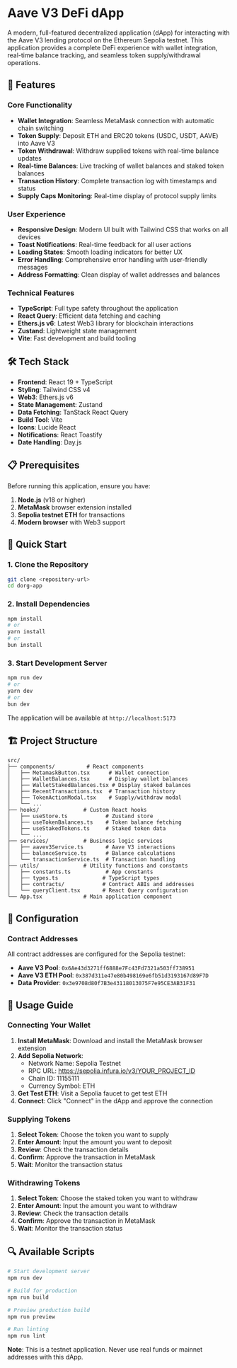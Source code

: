 # Aave V3 DeFi dApp

A modern, full-featured decentralized application (dApp) for interacting with the Aave V3 lending protocol on the Ethereum Sepolia testnet. This application provides a complete DeFi experience with wallet integration, real-time balance tracking, and seamless token supply/withdrawal operations.

## 🚀 Features

### Core Functionality
- **Wallet Integration**: Seamless MetaMask connection with automatic chain switching
- **Token Supply**: Deposit ETH and ERC20 tokens (USDC, USDT, AAVE) into Aave V3
- **Token Withdrawal**: Withdraw supplied tokens with real-time balance updates
- **Real-time Balances**: Live tracking of wallet balances and staked token balances
- **Transaction History**: Complete transaction log with timestamps and status
- **Supply Caps Monitoring**: Real-time display of protocol supply limits

### User Experience
- **Responsive Design**: Modern UI built with Tailwind CSS that works on all devices
- **Toast Notifications**: Real-time feedback for all user actions
- **Loading States**: Smooth loading indicators for better UX
- **Error Handling**: Comprehensive error handling with user-friendly messages
- **Address Formatting**: Clean display of wallet addresses and balances

### Technical Features
- **TypeScript**: Full type safety throughout the application
- **React Query**: Efficient data fetching and caching
- **Ethers.js v6**: Latest Web3 library for blockchain interactions
- **Zustand**: Lightweight state management
- **Vite**: Fast development and build tooling

## 🛠️ Tech Stack

- **Frontend**: React 19 + TypeScript
- **Styling**: Tailwind CSS v4
- **Web3**: Ethers.js v6
- **State Management**: Zustand
- **Data Fetching**: TanStack React Query
- **Build Tool**: Vite
- **Icons**: Lucide React
- **Notifications**: React Toastify
- **Date Handling**: Day.js

## 📋 Prerequisites

Before running this application, ensure you have:

1. **Node.js** (v18 or higher)
2. **MetaMask** browser extension installed
3. **Sepolia testnet ETH** for transactions
4. **Modern browser** with Web3 support

## 🚀 Quick Start

### 1. Clone the Repository

```bash
git clone <repository-url>
cd dorg-app
```

### 2. Install Dependencies

```bash
npm install
# or
yarn install
# or
bun install
```

### 3. Start Development Server

```bash
npm run dev
# or
yarn dev
# or
bun dev
```

The application will be available at `http://localhost:5173`

## 🏗️ Project Structure

```
src/
├── components/          # React components
│   ├── MetamaskButton.tsx      # Wallet connection
│   ├── WalletBalances.tsx      # Display wallet balances
│   ├── WalletStakedBalances.tsx # Display staked balances
│   ├── RecentTransactions.tsx  # Transaction history
│   ├── TokenActionModal.tsx    # Supply/withdraw modal
│   └── ...
├── hooks/              # Custom React hooks
│   ├── useStore.ts            # Zustand store
│   ├── useTokenBalances.ts    # Token balance fetching
│   ├── useStakedTokens.ts     # Staked token data
│   └── ...
├── services/           # Business logic services
│   ├── aavev3Service.ts       # Aave V3 interactions
│   ├── balanceService.ts      # Balance calculations
│   └── transactionService.ts  # Transaction handling
├── utils/              # Utility functions and constants
│   ├── constants.ts           # App constants
│   ├── types.ts              # TypeScript types
│   ├── contracts/            # Contract ABIs and addresses
│   └── queryClient.tsx       # React Query configuration
└── App.tsx             # Main application component
```

## 🔧 Configuration

### Contract Addresses

All contract addresses are configured for the Sepolia testnet:

- **Aave V3 Pool**: `0x6Ae43d3271ff6888e7Fc43Fd7321a503ff738951`
- **Aave V3 ETH Pool**: `0x387d311e47e80b498169e6fb51d3193167d89F7D`
- **Data Provider**: `0x3e9708d80f7B3e43118013075F7e95CE3AB31F31`

## 📱 Usage Guide

### Connecting Your Wallet

1. **Install MetaMask**: Download and install the MetaMask browser extension
2. **Add Sepolia Network**: 
   - Network Name: Sepolia Testnet
   - RPC URL: https://sepolia.infura.io/v3/YOUR_PROJECT_ID
   - Chain ID: 11155111
   - Currency Symbol: ETH
3. **Get Test ETH**: Visit a Sepolia faucet to get test ETH
4. **Connect**: Click "Connect" in the dApp and approve the connection

### Supplying Tokens

1. **Select Token**: Choose the token you want to supply
2. **Enter Amount**: Input the amount you want to deposit
3. **Review**: Check the transaction details
4. **Confirm**: Approve the transaction in MetaMask
5. **Wait**: Monitor the transaction status

### Withdrawing Tokens

1. **Select Token**: Choose the staked token you want to withdraw
2. **Enter Amount**: Input the amount you want to withdraw
3. **Review**: Check the transaction details
4. **Confirm**: Approve the transaction in MetaMask
5. **Wait**: Monitor the transaction status

## 🔍 Available Scripts

```bash
# Start development server
npm run dev

# Build for production
npm run build

# Preview production build
npm run preview

# Run linting
npm run lint
```

**Note**: This is a testnet application. Never use real funds or mainnet addresses with this dApp.

